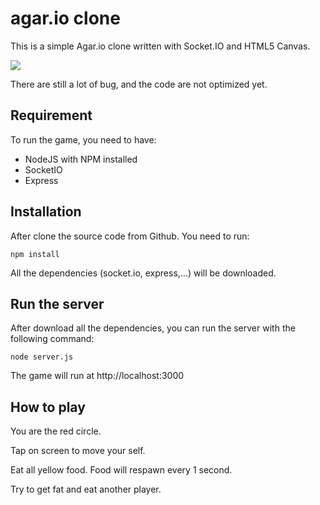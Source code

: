 # agar.io clone

This is a simple Agar.io clone written with Socket.IO and HTML5 Canvas.

![](http://i.imgur.com/yJ96Lyi.jpg)

There are still a lot of bug, and the code are not optimized yet. 

## Requirement
To run the game, you need to have: 
- NodeJS with NPM installed
- SocketIO 
- Express

## Installation

After clone the source code from Github. You need to run:

```
npm install
```

All the dependencies (socket.io, express,...) will be downloaded.

## Run the server

After download all the dependencies, you can run the server with the following command:

```
node server.js
```

The game will run at http://localhost:3000

## How to play

You are the red circle.

Tap on screen to move your self.

Eat all yellow food. Food will respawn every 1 second.

Try to get fat and eat another player.
